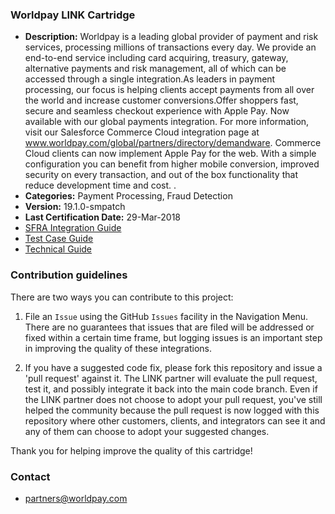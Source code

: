 
### Worldpay LINK Cartridge ###

* **Description:** Worldpay is a leading global provider of payment and risk services, processing millions of transactions every day. We provide an end-to-end service including card acquiring, treasury, gateway, alternative payments and risk management, all of which can be accessed through a single integration.As leaders in payment processing, our focus is helping clients accept payments from all over the world and increase customer conversions.Offer shoppers fast, secure and seamless checkout experience with Apple Pay. Now available with our global payments integration. For more information, visit our Salesforce Commerce Cloud integration page at www.worldpay.com/global/partners/directory/demandware. Commerce Cloud clients can now implement Apple Pay for the web. With a simple configuration you can benefit from higher mobile conversion, improved security on every transaction, and out of the box functionality that reduce development time and cost.  .
* **Categories:** Payment Processing, Fraud Detection
* **Version:** 19.1.0-smpatch
* **Last Certification Date:** 29-Mar-2018
* [SFRA Integration Guide](https://github.com/SalesforceCommerceCloud/link_worldpay/blob/tag-q2-21-19.1.0-smpatch/documentation/Worldpay_SFRA_Integration_Guide_doc-V_19_1_0.pdf)
* [Test Case Guide](https://github.com/SalesforceCommerceCloud/link_worldpay/blob/tag-q2-21-19.1.0-smpatch/documentation/Worldpay_TestCases_guide_doc-V_19_1_0.pdf)
* [Technical Guide](https://github.com/SalesforceCommerceCloud/link_worldpay/blob/tag-q2-21-19.1.0-smpatch/documentation/Worldpay_Technical_Guide_doc-V_19_1_0.pdf)
### Contribution guidelines ###
There are two ways you can contribute to this project:

1. File an `Issue` using the GitHub `Issues` facility in the Navigation Menu.  There are no guarantees that issues that are filed will be addressed or fixed within a certain time frame, but logging issues is an important step in improving the quality of these integrations.

2. If you have a suggested code fix, please fork this repository and issue a 'pull request' against it.  The LINK partner will evaluate the pull request, test it, and possibly integrate it back into the main code branch.  Even if the LINK partner does not choose to adopt your pull request, you've still helped the community because the pull request is now logged with this repository where other customers, clients, and integrators can see it and any of them can choose to adopt your suggested changes.

Thank you for helping improve the quality of this cartridge!

### Contact ###

* <partners@worldpay.com>